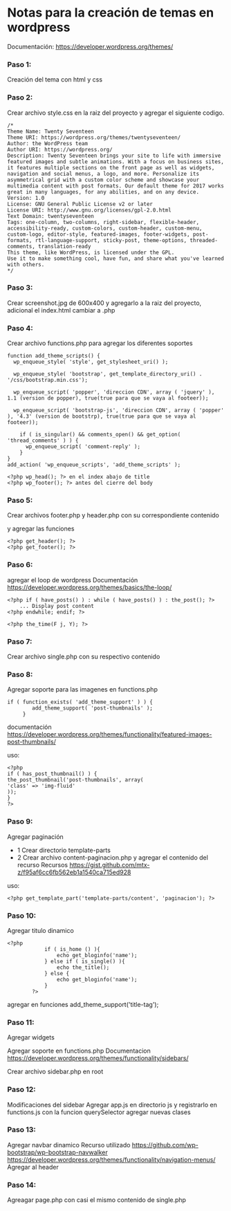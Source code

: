 # Notas para la creación de temas en wordpress

Documentación:
https://developer.wordpress.org/themes/

### Paso 1:
Creación del tema con html y css

### Paso 2:
Crear archivo style.css en la raiz del proyecto y agregar el siguiente codigo.

```
/*
Theme Name: Twenty Seventeen
Theme URI: https://wordpress.org/themes/twentyseventeen/
Author: the WordPress team
Author URI: https://wordpress.org/
Description: Twenty Seventeen brings your site to life with immersive featured images and subtle animations. With a focus on business sites, it features multiple sections on the front page as well as widgets, navigation and social menus, a logo, and more. Personalize its asymmetrical grid with a custom color scheme and showcase your multimedia content with post formats. Our default theme for 2017 works great in many languages, for any abilities, and on any device.
Version: 1.0
License: GNU General Public License v2 or later
License URI: http://www.gnu.org/licenses/gpl-2.0.html
Text Domain: twentyseventeen
Tags: one-column, two-columns, right-sidebar, flexible-header, accessibility-ready, custom-colors, custom-header, custom-menu, custom-logo, editor-style, featured-images, footer-widgets, post-formats, rtl-language-support, sticky-post, theme-options, threaded-comments, translation-ready
This theme, like WordPress, is licensed under the GPL.
Use it to make something cool, have fun, and share what you've learned with others.
*/
```

### Paso 3:
Crear screenshot.jpg de 600x400 y agregarlo a la raiz del proyecto, adicional el index.html cambiar a .php

### Paso 4:
Crear archivo functions.php para agregar los diferentes soportes 

```
function add_theme_scripts() {
  wp_enqueue_style( 'style', get_stylesheet_uri() );
 
  wp_enqueue_style( 'bootstrap', get_template_directory_uri() . '/css/bootstrap.min.css');
 
  wp_enqueue_script( 'popper', 'direccion CDN', array ( 'jquery' ), 1.1 (version de popper), true(true para que se vaya al footeer));

  wp_enqueue_script( 'bootstrap-js', 'direccion CDN', array ( 'popper' ), '4.3' (version de bootstrp), true(true para que se vaya al footeer));
 
    if ( is_singular() && comments_open() && get_option( 'thread_comments' ) ) {
      wp_enqueue_script( 'comment-reply' );
    }
}
add_action( 'wp_enqueue_scripts', 'add_theme_scripts' );

<?php wp_head(); ?> en el index abajo de title
<?php wp_footer(); ?> antes del cierre del body
```

### Paso 5:
Crear archivos footer.php y header.php con su correspondiente contenido

y agregar las funciones

```
<?php get_header(); ?>
<?php get_footer(); ?> 
```

### Paso 6:
agregar el loop de wordpress
Documentación
https://developer.wordpress.org/themes/basics/the-loop/
```
<?php if ( have_posts() ) : while ( have_posts() ) : the_post(); ?>
    ... Display post content
<?php endwhile; endif; ?>

<?php the_time(F j, Y); ?>
```
### Paso 7:
Crear archivo single.php con su respectivo contenido

### Paso 8:
Agregar soporte para las imagenes en functions.php
```
if ( function_exists( 'add_theme_support' ) ) {
        add_theme_support( 'post-thumbnails' );
     }
```
documentación
https://developer.wordpress.org/themes/functionality/featured-images-post-thumbnails/

uso:
```
<?php
if ( has_post_thumbnail() ) {
the_post_thumbnail('post-thumbnails', array(
'class' => 'img-fluid'
));
}
?>
```
### Paso 9:
Agregar paginación
- 1 Crear directorio template-parts
- 2 Crear archivo content-paginacion.php y agregar el contenido del recurso
Recursos
https://gist.github.com/mtx-z/f95af6cc6fb562eb1a1540ca715ed928

uso:
```
<?php get_template_part('template-parts/content', 'paginacion'); ?>
```
### Paso 10:
Agregar titulo dinamico
```
<?php 
            if ( is_home () ){
                echo get_bloginfo('name');
            } else if ( is_single() ){
                echo the_title();
            } else {
                echo get_bloginfo('name');
            }
        ?>
```
agregar en funciones add_theme_support('title-tag');

### Paso 11:
Agregar widgets

Agregar soporte en functions.php
Documentacion
https://developer.wordpress.org/themes/functionality/sidebars/

Crear archivo sidebar.php en root

### Paso 12: 
Modificaciones del sidebar
Agregar app.js en directorio js y registrarlo en functions.js
con la funcion querySelector agregar nuevas clases

### Paso 13:
Agregar navbar dinamico
Recurso utilizado
https://github.com/wp-bootstrap/wp-bootstrap-navwalker
https://developer.wordpress.org/themes/functionality/navigation-menus/
Agregar al header

### Paso 14:
Agreagar page.php con casi el mismo contenido de single.php 
